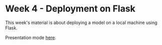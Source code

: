 # Week 4 - Deployment on Flask

This week's material is about deploying a model on a local machine using Flask.

Presentation mode [here](https://gamma.app/docs/ML-Model-Deployment-Local-937mlg5h8lwe5dr).